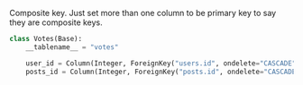 Composite key. Just set more than one column to be primary key to say they are composite keys.

```python
class Votes(Base):
    __tablename__ = "votes"

    user_id = Column(Integer, ForeignKey("users.id", ondelete="CASCADE"), nullable=False, primary_key=True)
    posts_id = Column(Integer, ForeignKey("posts.id", ondelete="CASCADE"), nullable=False, primary_key=True)
```

